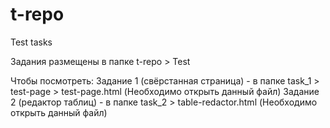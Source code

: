 # t-repo
Test  tasks

Задания размещены в папке t-repo > Test

Чтобы посмотреть:
Задание 1 (свёрстанная страница) - в папке task_1 > test-page > test-page.html (Необходимо открыть данный файл)
Задание 2 (редактор таблиц) - в папке task_2 > table-redactor.html (Необходимо открыть данный файл)



